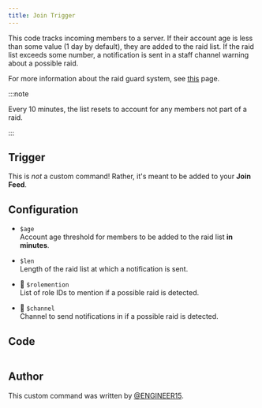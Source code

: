 ```yaml
---
title: Join Trigger
---
```


This code tracks incoming members to a server. If their account age is less than some value (1 day by default), they are added to the raid list.
If the raid list exceeds some number, a notification is sent in a staff channel warning about a possible raid.

For more information about the raid guard system, see [this](overview) page.

:::note

Every 10 minutes, the list resets to account for any members not part of a raid.

:::

## Trigger

This is _not_ a custom command! Rather, it's meant to be added to your **Join Feed**.

## Configuration

- `$age`<br />
  Account age threshold for members to be added to the raid list **in minutes**.

- `$len`<br />
  Length of the raid list at which a notification is sent.

- 📌 `$rolemention`<br />
  List of role IDs to mention if a possible raid is detected.

- 📌 `$channel`<br />
  Channel to send notifications in if a possible raid is detected.

## Code

```gotmpl file=../../../../src/moderation/raid_guard/join_trigger.go.tmpl

```

## Author

This custom command was written by [@ENGINEER15](https://github.com/engineer152/).
